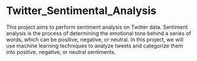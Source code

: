 # Twitter_Sentimental_Analysis
This project aims to perform sentiment analysis on Twitter data. Sentiment analysis is the process of determining the emotional tone behind a series of words, which can be positive, negative, or neutral. In this project, we will use machine learning techniques to analyze tweets and categorize them into positive, negative, or neutral sentiments.
